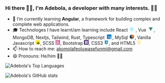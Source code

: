 ### Hi there 👋🏿, I'm Adebola, a developer with many interests. 👨‍💻

- 🌱 I’m currently learning **Angular**, a framework for building complex and complete web applications.
- 🎓 Technologes I have learnt/am learning include React <img height='15px' src='./icons/react.png'></img>
, Vue <img height='15px' src='./icons/vue.png'></img>, MongoDB, Nextjs, Tailwind, Rust, Typescript <img height='15px' src='./icons/ts.png'></img>, MySql <img height='15px' src='./icons/mysql.png'></img>, Vanilla Javascript <img height='15px' src='./icons/js.png'></img>, SCSS <img height='15px' src='./icons/sass.png'></img>, Bootstrap <img height='15px' src='./icons/bootstrap.png'></img>, CSS3 <img height='15px' src='./icons/css.png'></img>, and 
HTML5 <img height='15px' src='./icons/html.png'></img>
- 📫 How to reach me: akomolafeoluwasefunmi@gmail.com
- 😄 Pronouns: He/him 🧒🏿

  
 ![Adebola's Top Languages](https://github-readme-stats.vercel.app/api/top-langs/?username=adebola-io&theme=dark&show_icons=true&count_private=true&hide_border=true&layout=compact&langs)
 
 ​![​Adebola's GitHub stats​](https://github-readme-stats.vercel.app/api?username=adebola-io&show_icons=true&theme=dark)
